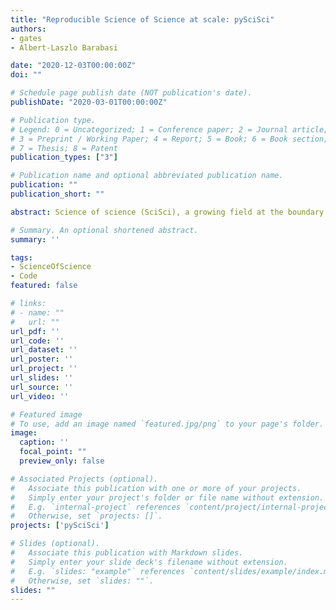 ```yaml
---
title: "Reproducible Science of Science at scale: pySciSci"
authors:
- gates
- Albert-Laszlo Barabasi

date: "2020-12-03T00:00:00Z"
doi: ""

# Schedule page publish date (NOT publication's date).
publishDate: "2020-03-01T00:00:00Z"

# Publication type.
# Legend: 0 = Uncategorized; 1 = Conference paper; 2 = Journal article;
# 3 = Preprint / Working Paper; 4 = Report; 5 = Book; 6 = Book section;
# 7 = Thesis; 8 = Patent
publication_types: ["3"]

# Publication name and optional abbreviated publication name.
publication: ""
publication_short: ""

abstract: Science of science (SciSci), a growing field at the boundary of sociology, network science, and computational social science, encompasses diverse interdisciplinary research programs that study the processes underlying science.  The field has benefited greatly from access to massive digital databases containing the products of scientific discourse---including publications, journals, patents, books, conference proceedings, and grants.  The subsequent proliferation of mathematical models and computational techniques for quantifying the dynamics of innovation and success in science has made it difficult to disentangle universal scientific processes from those dependent on specific databases, data-processing decisions, field practices, etc..  Here we present *pySciSci*, a freely available and easily adaptable package for the analysis of large-scale bibliometric data.  The *pySciSci* package standardizes access to many of the most common datasets in SciSci and provides efficient implementations of common and advanced analytical techniques.

# Summary. An optional shortened abstract.
summary: ''

tags:
- ScienceOfScience
- Code
featured: false

# links:
# - name: ""
#   url: ""
url_pdf: ''
url_code: ''
url_dataset: ''
url_poster: ''
url_project: ''
url_slides: ''
url_source: ''
url_video: ''

# Featured image
# To use, add an image named `featured.jpg/png` to your page's folder. 
image:
  caption: ''
  focal_point: ""
  preview_only: false

# Associated Projects (optional).
#   Associate this publication with one or more of your projects.
#   Simply enter your project's folder or file name without extension.
#   E.g. `internal-project` references `content/project/internal-project/index.md`.
#   Otherwise, set `projects: []`.
projects: ['pySciSci']

# Slides (optional).
#   Associate this publication with Markdown slides.
#   Simply enter your slide deck's filename without extension.
#   E.g. `slides: "example"` references `content/slides/example/index.md`.
#   Otherwise, set `slides: ""`.
slides: ""
---
```



        



